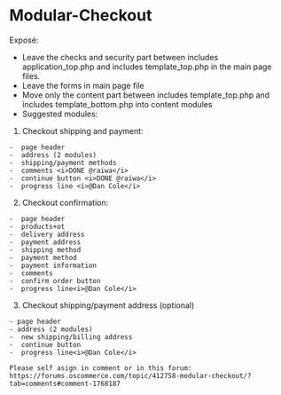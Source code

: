 # Modular-Checkout

Exposé:

-  Leave the checks and security part between includes application_top.php and includes template_top.php in the main page files.
- Leave the forms in main page file
- Move only the content part between includes template_top.php and includes template_bottom.php into content modules
- Suggested modules:

1.   Checkout shipping and payment:

    -  page header
    -  address (2 modules)
    -  shipping/payment methods
    -  comments <i>DONE @raiwa</i>
    -  continue button <i>DONE @raiwa</i>
    -  progress line <i>@Dan Cole</i>

2.   Checkout confirmation:

    -  page header
    -  products+ot
    -  delivery address
    -  payment address
    -  shipping method
    -  payment method
    -  payment information
    -  comments
    -  confirm order button
    -  progress line<i>@Dan Cole</i>

3.   Checkout shipping/payment address (optional)

    - page header
    - address (2 modules)
    -  new shipping/billing address
    -  continue button
    -  progress line<i>@Dan Cole</i>
    
    Please self asign in comment or in this forum:
    https://forums.oscommerce.com/topic/412758-modular-checkout/?tab=comments#comment-1768187
    
